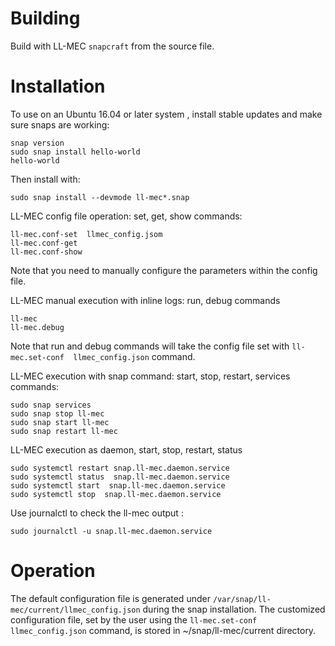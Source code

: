 # Building

Build with LL-MEC `snapcraft` from the source file.

# Installation

To use on an Ubuntu 16.04 or later system ,
install stable updates and make sure snaps are working:
```shell
snap version
sudo snap install hello-world
hello-world
```

Then install with:
```shell
sudo snap install --devmode ll-mec*.snap
```

LL-MEC config file operation: set, get, show commands:
```shell
ll-mec.conf-set  llmec_config.jsom
ll-mec.conf-get
ll-mec.conf-show
```
Note that you need to manually configure the parameters within the config file.

LL-MEC  manual execution with inline logs: run, debug commands
```shell
ll-mec 
ll-mec.debug
```
Note that run and debug commands will take the config file set with `ll-mec.set-conf  llmec_config.json` command.

LL-MEC  execution with snap command: start, stop, restart, services commands:
```shell
sudo snap services
sudo snap stop ll-mec
sudo snap start ll-mec
sudo snap restart ll-mec
```

LL-MEC execution as daemon, start, stop, restart, status
```shell
sudo systemctl restart snap.ll-mec.daemon.service
sudo systemctl status  snap.ll-mec.daemon.service
sudo systemctl start  snap.ll-mec.daemon.service
sudo systemctl stop  snap.ll-mec.daemon.service
```

Use journalctl to check the ll-mec output :
```shell
sudo journalctl -u snap.ll-mec.daemon.service
```

# Operation

The default configuration file is generated under
`/var/snap/ll-mec/current/llmec_config.json`  during the snap installation.
The customized configuration file, set by the user using the `ll-mec.set-conf  llmec_config.json` command, is stored in ~/snap/ll-mec/current directory.
